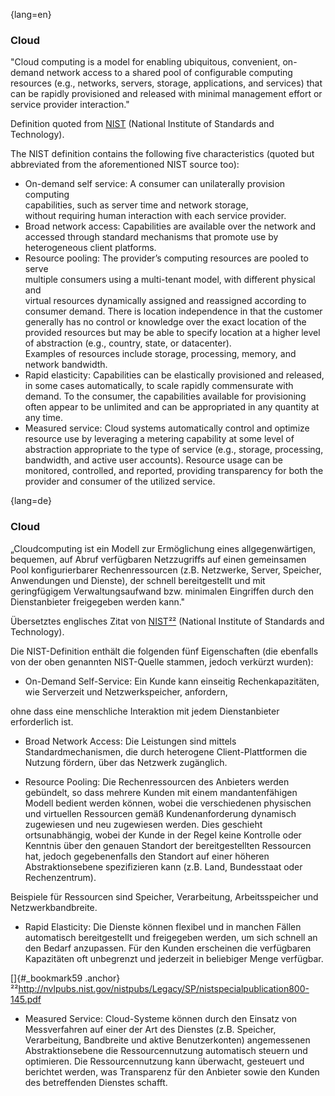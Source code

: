 {lang=en}
### Cloud
"Cloud computing is a model for enabling ubiquitous, convenient, on-demand network
access to a shared pool of configurable computing resources (e.g., networks, servers,
storage, applications, and services) that can be rapidly provisioned and released
with minimal management effort or service provider interaction."

Definition quoted from [NIST](http://nvlpubs.nist.gov/nistpubs/Legacy/SP/nistspecialpublication800-145.pdf)
(National Institute of Standards and Technology).

The NIST definition contains the following five characteristics (quoted but abbreviated
  from the aforementioned NIST source too):

* On-demand self service: A  consumer can unilaterally provision computing  
capabilities, such as server  time  and  network  storage,  
without  requiring  human interaction with each service provider.  
* Broad network access: Capabilities are available over the network and
accessed through standard mechanisms  that  promote  use  by  heterogeneous
client  platforms.
* Resource pooling: The  provider’s  computing  resources  are  pooled  to  serve  
multiple consumers using  a  multi-tenant  model,  with  different  physical  and  
virtual resources dynamically assigned and reassigned according to consumer demand.
There is location independence in that the customer generally has no control or
knowledge over the exact location of the provided resources but may be able to
specify location at a higher level of abstraction  (e.g.,  country,  state,  or  datacenter).  
Examples of resources include storage, processing, memory, and network bandwidth.
* Rapid elasticity: Capabilities can be elastically provisioned and released,
in some cases automatically, to scale rapidly commensurate with demand.
To the consumer, the capabilities available for provisioning often appear
to be unlimited and can be appropriated in any quantity at any time.
* Measured service: Cloud systems automatically control and optimize resource
use by leveraging a metering capability at some level of abstraction
appropriate to the type of service (e.g., storage, processing, bandwidth,
and active user accounts). Resource usage can be monitored, controlled, and
reported, providing transparency for both the provider and consumer of the
utilized service.


{lang=de}
### Cloud

„Cloudcomputing ist ein Modell zur Ermöglichung eines
allgegenwärtigen, bequemen, auf Abruf verfügbaren Netzzugriffs auf
einen gemeinsamen Pool konfigurierbarer Rechenressourcen (z.B.
Netzwerke, Server, Speicher, Anwendungen und Dienste), der schnell
bereitgestellt und mit geringfügigem Verwaltungsaufwand bzw. minimalen
Eingriffen durch den Dienstanbieter freigegeben werden kann."

Übersetztes englisches Zitat von
[NIST](http://nvlpubs.nist.gov/nistpubs/Legacy/SP/nistspecialpublication800-145.pdf)[²²](#_bookmark59)
(National Institute of Standards and Technology).

Die NIST-Definition enthält die folgenden fünf Eigenschaften (die
ebenfalls von der oben genannten NIST-Quelle stammen, jedoch verkürzt
wurden):

-   On-Demand Self-Service: Ein Kunde kann einseitig Rechenkapazitäten,
    wie Serverzeit und Netzwerkspeicher, anfordern,

ohne dass eine menschliche Interaktion mit jedem Dienstanbieter
erforderlich ist.

-   Broad Network Access: Die Leistungen sind mittels
    Standardmechanismen, die durch heterogene Client-Plattformen die
    Nutzung fördern, über das Netzwerk zugänglich.

-   Resource Pooling: Die Rechenressourcen des Anbieters werden
    gebündelt, so dass mehrere Kunden mit einem mandantenfähigen Modell
    bedient werden können, wobei die verschiedenen physischen und
    virtuellen Ressourcen gemäß Kundenanforderung dynamisch zugewiesen
    und neu zugewiesen werden. Dies geschieht ortsunabhängig, wobei der
    Kunde in der Regel keine Kontrolle oder Kenntnis über den genauen
    Standort der bereitgestellten Ressourcen hat, jedoch gegebenenfalls
    den Standort auf einer höheren Abstraktionsebene spezifizieren kann
    (z.B. Land, Bundesstaat oder Rechenzentrum).

Beispiele für Ressourcen sind Speicher, Verarbeitung, Arbeitsspeicher
und Netzwerkbandbreite.

-   Rapid Elasticity: Die Dienste können flexibel und in manchen Fällen
    automatisch bereitgestellt und freigegeben werden, um sich schnell
    an den Bedarf anzupassen. Für den Kunden erscheinen die verfügbaren
    Kapazitäten oft unbegrenzt und jederzeit in beliebiger Menge
    verfügbar.

[]{#_bookmark59
.anchor}²²<http://nvlpubs.nist.gov/nistpubs/Legacy/SP/nistspecialpublication800-145.pdf>

-   Measured Service: Cloud-Systeme können durch den Einsatz von
    Messverfahren auf einer der Art des Dienstes (z.B. Speicher,
    Verarbeitung, Bandbreite und aktive Benutzerkonten) angemessenen
    Abstraktionsebene die Ressourcennutzung automatisch steuern und
    optimieren. Die Ressourcennutzung kann überwacht, gesteuert und
    berichtet werden, was Transparenz für den Anbieter sowie den Kunden
    des betreffenden Dienstes schafft.

